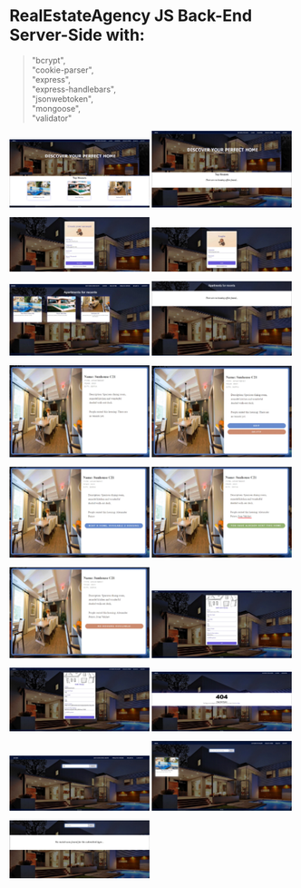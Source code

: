
# RealEstateAgency JS Back-End Server-Side with:
>"bcrypt",\
>"cookie-parser",\
>"express",\
>"express-handlebars",\
>"jsonwebtoken",\
>"mongoose",\
>"validator"

<p><img src="https://github.com/adriqnn/JS-Backend-Projects/blob/main/RealEstateAgency/x-realestateagency-pictures/1.jpg" width="49%" height="49%"> <img src="https://github.com/adriqnn/JS-Backend-Projects/blob/main/RealEstateAgency/x-realestateagency-pictures/2.jpg" width="49%" height="49%"></p>
<p><img src="https://github.com/adriqnn/JS-Backend-Projects/blob/main/RealEstateAgency/x-realestateagency-pictures/3.jpg" width="49%" height="49%"> <img src="https://github.com/adriqnn/JS-Backend-Projects/blob/main/RealEstateAgency/x-realestateagency-pictures/4.jpg" width="49%" height="49%"></p>
<p><img src="https://github.com/adriqnn/JS-Backend-Projects/blob/main/RealEstateAgency/x-realestateagency-pictures/5.jpg" width="49%" height="49%"> <img src="https://github.com/adriqnn/JS-Backend-Projects/blob/main/RealEstateAgency/x-realestateagency-pictures/6.jpg" width="49%" height="49%"></p>
<p><img src="https://github.com/adriqnn/JS-Backend-Projects/blob/main/RealEstateAgency/x-realestateagency-pictures/7.jpg" width="49%" height="49%"> <img src="https://github.com/adriqnn/JS-Backend-Projects/blob/main/RealEstateAgency/x-realestateagency-pictures/8.jpg" width="49%" height="49%"></p>
<p><img src="https://github.com/adriqnn/JS-Backend-Projects/blob/main/RealEstateAgency/x-realestateagency-pictures/9.jpg" width="49%" height="49%"> <img src="https://github.com/adriqnn/JS-Backend-Projects/blob/main/RealEstateAgency/x-realestateagency-pictures/10.jpg" width="49%" height="49%"></p>
<p><img src="https://github.com/adriqnn/JS-Backend-Projects/blob/main/RealEstateAgency/x-realestateagency-pictures/11.jpg" width="49%" height="49%"> <img src="https://github.com/adriqnn/JS-Backend-Projects/blob/main/RealEstateAgency/x-realestateagency-pictures/12.jpg" width="49%" height="49%"></p>
<p><img src="https://github.com/adriqnn/JS-Backend-Projects/blob/main/RealEstateAgency/x-realestateagency-pictures/13.jpg" width="49%" height="49%"> <img src="https://github.com/adriqnn/JS-Backend-Projects/blob/main/RealEstateAgency/x-realestateagency-pictures/14.jpg" width="49%" height="49%"></p>
<p><img src="https://github.com/adriqnn/JS-Backend-Projects/blob/main/RealEstateAgency/x-realestateagency-pictures/15.jpg" width="49%" height="49%"> <img src="https://github.com/adriqnn/JS-Backend-Projects/blob/main/RealEstateAgency/x-realestateagency-pictures/16.jpg" width="49%" height="49%"></p>
<p><img src="https://github.com/adriqnn/JS-Backend-Projects/blob/main/RealEstateAgency/x-realestateagency-pictures/17.jpg" width="49%" height="49%"></p>
